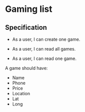 # Gaming list 

## Specification

- As a user, I can create one game.

- As a user, I can read all games. 

- As a user, I can read one game.

A game should have:

- Name 
- Phone
- Price
- Location
- Lat 
- Long
